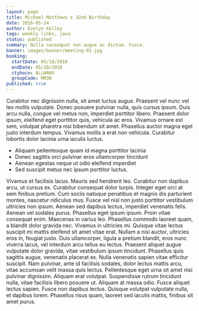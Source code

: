 ```yaml
---
layout: page
title: Michael Matthews's 32nd Birthday
date: 2016-05-24
author: Evelyn Kelley
tags: weekly links, java
status: published
summary: Nulla consequat non augue ac dictum. Fusce.
banner: images/banner/meeting-01.jpg
booking:
  startDate: 05/18/2018
  endDate: 05/20/2018
  ctyhocn: BLLWAHX
  groupCode: MM3B
published: true
---
```

Curabitur nec dignissim nulla, sit amet luctus augue. Praesent vel nunc vel leo mollis vulputate. Donec posuere pulvinar nulla, quis cursus ipsum. Duis arcu nulla, congue vel metus non, imperdiet porttitor libero. Praesent dolor ipsum, eleifend eget porttitor quis, vehicula ac eros. Vivamus ornare est sem, volutpat pharetra nisi bibendum sit amet. Phasellus auctor magna eget justo interdum tempus. Vivamus mollis a erat non vehicula. Curabitur lobortis dolor lacinia urna iaculis luctus.

* Aliquam pellentesque quam id magna porttitor lacinia
* Donec sagittis orci pulvinar eros ullamcorper tincidunt
* Aenean egestas neque ut odio eleifend imperdiet
* Sed suscipit metus nec ipsum porttitor luctus.

Vivamus et facilisis lacus. Mauris sed hendrerit leo. Curabitur non dapibus arcu, ut cursus ex. Curabitur consequat dolor turpis. Integer eget orci at sem finibus pretium. Cum sociis natoque penatibus et magnis dis parturient montes, nascetur ridiculus mus. Fusce vel nisl non justo porttitor vestibulum ultricies non ipsum. Aenean sed dapibus lectus, imperdiet venenatis felis. Aenean vel sodales purus. Phasellus eget ipsum ipsum. Proin vitae consequat enim. Maecenas in varius leo. Phasellus commodo laoreet quam, a blandit dolor gravida nec. Vivamus in ultricies mi.
Quisque vitae lectus suscipit mi mattis eleifend sit amet vitae erat. Nullam a nisi auctor, ultricies eros in, feugiat justo. Duis ullamcorper, ligula a pretium blandit, eros nunc viverra lacus, vel interdum arcu tellus eu lectus. Praesent aliquet augue vulputate dolor gravida, vitae vestibulum ipsum tincidunt. Phasellus quis sagittis augue, venenatis placerat ex. Nulla venenatis sapien vitae efficitur suscipit. Nam pulvinar, ante id facilisis sodales, dolor lectus mattis arcu, vitae accumsan velit massa quis lectus. Pellentesque eget urna sit amet nisi pulvinar dignissim. Aliquam erat volutpat. Suspendisse rutrum tincidunt nulla, vitae facilisis libero posuere ut. Aliquam at massa odio. Fusce aliquet lectus sapien. Fusce non dapibus lectus. Quisque volutpat vulputate nulla, et dapibus lorem. Phasellus risus quam, laoreet sed iaculis mattis, finibus sit amet purus.
